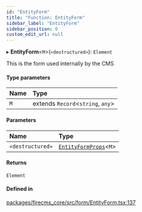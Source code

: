 ```yaml
---
id: "EntityForm"
title: "Function: EntityForm"
sidebar_label: "EntityForm"
sidebar_position: 0
custom_edit_url: null
---
```


▸ **EntityForm**\<`M`\>(`«destructured»`): `Element`

This is the form used internally by the CMS

#### Type parameters

| Name | Type |
| :------ | :------ |
| `M` | extends `Record`\<`string`, `any`\> |

#### Parameters

| Name | Type |
| :------ | :------ |
| `«destructured»` | [`EntityFormProps`](../interfaces/EntityFormProps.md)\<`M`\> |

#### Returns

`Element`

#### Defined in

[packages/firecms_core/src/form/EntityForm.tsx:137](https://github.com/FireCMSco/firecms/blob/d45f3739/packages/firecms_core/src/form/EntityForm.tsx#L137)
